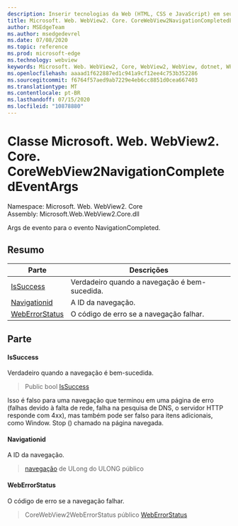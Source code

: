 ```yaml
---
description: Inserir tecnologias da Web (HTML, CSS e JavaScript) em seus aplicativos nativos com o controle WebView2 do Microsoft Edge
title: Microsoft. Web. WebView2. Core. CoreWebView2NavigationCompletedEventArgs
author: MSEdgeTeam
ms.author: msedgedevrel
ms.date: 07/08/2020
ms.topic: reference
ms.prod: microsoft-edge
ms.technology: webview
keywords: Microsoft. Web. WebView2, Core, WebView2, WebView, dotnet, WPF, WinForms, app, Edge, CoreWebView2, CoreWebView2Controller, controle do navegador, Edge HTML, Microsoft. Web. WebView2. Core. CoreWebView2NavigationCompletedEventArgs
ms.openlocfilehash: aaaad1f622887ed1c941a9cf12ee4c753b352286
ms.sourcegitcommit: f6764f57aed9ab7229e4eb6cc8851d0cea667403
ms.translationtype: MT
ms.contentlocale: pt-BR
ms.lasthandoff: 07/15/2020
ms.locfileid: "10878880"
---
```

# Classe Microsoft. Web. WebView2. Core. CoreWebView2NavigationCompletedEventArgs 

Namespace: Microsoft. Web. WebView2. Core \
Assembly: Microsoft.Web.WebView2.Core.dll

Args de evento para o evento NavigationCompleted.

## Resumo

 Parte                        | Descrições
--------------------------------|---------------------------------------------
[IsSuccess](#issuccess) | Verdadeiro quando a navegação é bem-sucedida.
[Navigationid](#navigationid) | A ID da navegação.
[WebErrorStatus](#weberrorstatus) | O código de erro se a navegação falhar.

## Parte

#### IsSuccess 

Verdadeiro quando a navegação é bem-sucedida.

> Public bool [IsSuccess](#issuccess)

Isso é falso para uma navegação que terminou em uma página de erro (falhas devido à falta de rede, falha na pesquisa de DNS, o servidor HTTP responde com 4xx), mas também pode ser falso para itens adicionais, como Window. Stop () chamado na página navegada.

#### Navigationid 

A ID da navegação.

> [navegação](#navigationid) de ULong do ULONG público

#### WebErrorStatus 

O código de erro se a navegação falhar.

> CoreWebView2WebErrorStatus público [WebErrorStatus](#weberrorstatus)

